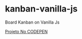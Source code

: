 # kanban-vanilla-js
Board Kanban on Vanilla Js

[Projeto No CODEPEN](https://codepen.io/otiagosoares/pen/rNWQGeb "Projeto No CODEPEN")
